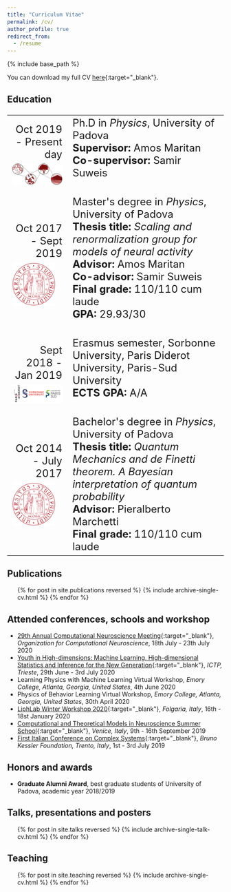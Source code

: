 ```yaml
---
title: "Curriculum Vitae"
permalink: /cv/
author_profile: true
redirect_from:
  - /resume
---
```


{% include base_path %}

You can download my full CV [here](/files/CV.pdf){:target="_blank"}<!--_-->.


## Education
<font size="5">
<table>
  <tr>
    <td width="25%"><div align="right">Oct 2019 - Present day<br>
	  <img src='/images/liphlogo_red.png' style="padding-top:7px;display: block;margin-right:15px;" width="150"></div>
    </td>
    <td width="65%">Ph.D in <i>Physics</i>, University of Padova<br>
	 <b>Supervisor:</b> Amos Maritan<br>
		   <b>Co-supervisor:</b> Samir Suweis<br><br>
   </td>
  </tr>
  <tr>
    <td width="25%"><div align="right">Oct 2017 - Sept 2019<br>
		<img src="/images/unipd.png" style="padding-top: 7px;display: block;margin-right:35px;" width="100"></div></td>
		<td width="65%">Master's degree in <i>Physics</i>, University of Padova<br>
      <b>Thesis title:</b> <i>Scaling and renormalization group for models of neural activity</i><br>
	 		<b>Advisor:</b> Amos Maritan<br>
      <b>Co-advisor:</b> Samir Suweis<br>
      <b>Final grade:</b> 110/110 cum laude<br>
      <b>GPA:</b> 29.93/30<br><br>
    </td>
  </tr>
  <tr>
    <td width="25%"><div align="right">Sept 2018 - Jan 2019<br>
		<img src="/images/logo_paris.png" style="padding-top: 7px;display: block;margin-right:25px;" width="120"></div></td>
		<td width="65%">Erasmus semester, Sorbonne University, Paris Diderot University, Paris-Sud University<br>
      <b>ECTS GPA:</b> A/A<br><br>
    </td>
  </tr>
  <tr>
    <td width="25%"><div align="right">Oct 2014 - July 2017<br>
			<img src="/images/unipd.png" style="padding-top: 7px;display: block;margin-right:35px;" width="100"></div></td>
		<td width="65%">Bachelor's degree in <i>Physics</i>, University of Padova<br>
      <b>Thesis title:</b> <i>Quantum Mechanics and de Finetti theorem. A Bayesian interpretation of quantum probability</i><br>
	 		<b>Advisor:</b> Pieralberto Marchetti<br>
      <b>Final grade:</b> 110/110 cum laude<br>
    </td>
  </tr>
</table>
</font>

## Publications
  <ul>{% for post in site.publications reversed %}
    {% include archive-single-cv.html %}
  {% endfor %}</ul>


## Attended conferences, schools and workshop
* [29th Annual Computational Neuroscience Meeting](https://www.cnsorg.org/cns-2020){:target="_blank"}<!--_-->, *Organization for Computational Neuroscience*, 18th July - 23th July 2020
* [Youth in High-dimensions: Machine Learning, High-dimensional Statistics and Inference for the New Generation](http://indico.ictp.it/event/9409/){:target="_blank"}<!--_-->, *ICTP, Trieste*, 29th June - 3rd July 2020
* Learning Physics with Machine Learning Virtual Workshop, *Emory College, Atlanta, Georgia, United States*, 4th June 2020
* Physics of Behavior Learning Virtual Workshop, *Emory College, Atlanta, Georgia, United States*, 30th April 2020
* [LiphLab Winter Workshop 2020](https://www.liphlab.com/workshops/winter-workshop-2020/){:target="_blank"}<!--_-->, *Folgaria, Italy*, 16th - 18st January 2020
* [Computational and Theoretical Models in Neuroscience Summer School](https://liphlab.github.io/ContamiNeuro/){:target="_blank"}<!--_-->, *Venice, Italy*, 9th - 16th September 2019
* [First Italian Conference on Complex Systems](http://italy.cssociety.org/index.php/ccs-italy-2019/){:target="_blank"}<!--_-->, *Bruno Kessler Foundation, Trento, Italy*, 1st - 3rd July 2019


## Honors and awards
* **Graduate Alumni Award**, best graduate students of University of Padova, academic year 2018/2019

## Talks, presentations and posters
  <ul>{% for post in site.talks reversed %}
    {% include archive-single-talk-cv.html %}
  {% endfor %}</ul>

## Teaching
  <ul>{% for post in site.teaching reversed %}
    {% include archive-single-cv.html %}
  {% endfor %}</ul>
